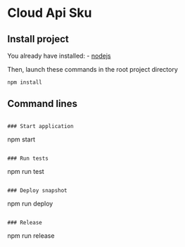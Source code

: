 # Cloud Api Sku

## Install project

You already have installed:
    - [nodejs](https://nodejs.org/en/)

Then, launch these commands in the root project directory

```
npm install
```

## Command lines

```

### Start application

```
npm start
```

### Run tests

```
npm run test
```

### Deploy snapshot

```
npm run deploy
```

### Release

```
npm run release
```